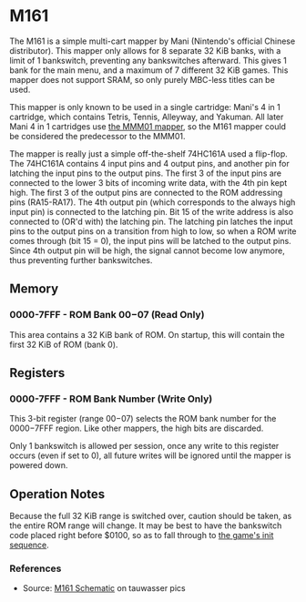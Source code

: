 # M161

The M161 is a simple multi-cart mapper by Mani (Nintendo's official Chinese distributor). 
This mapper only allows for 8 separate 32 KiB banks, with a limit of 1 bankswitch, preventing any bankswitches afterward.
This gives 1 bank for the main menu, and a maximum of 7 different 32 KiB games.
This mapper does not support SRAM, so only purely MBC-less titles can be used.

This mapper is only known to be used in a single cartridge: Mani's 4 in 1 cartridge, which contains Tetris, Tennis, Alleyway, and Yakuman.
All later Mani 4 in 1 cartridges use [the MMM01 mapper](MMM01), so the M161 mapper could be considered the predecessor to the MMM01.

The mapper is really just a simple off-the-shelf 74HC161A used a flip-flop.
The 74HC161A contains 4 input pins and 4 output pins, and another pin for latching the input pins to the output pins.
The first 3 of the input pins are connected to the lower 3 bits of incoming write data, with the 4th pin kept high.
The first 3 of the output pins are connected to the ROM addressing pins (RA15-RA17).
The 4th output pin (which corresponds to the always high input pin) is connected to the latching pin.
Bit 15 of the write address is also connected to (OR'd with) the latching pin.
The latching pin latches the input pins to the output pins on a transition from high to low, so when a ROM write comes through (bit 15 = 0), the input pins will be latched to the output pins.
Since 4th output pin will be high, the signal cannot become low anymore, thus preventing further bankswitches.

## Memory

### 0000-7FFF - ROM Bank $00-$07 (Read Only)

This area contains a 32 KiB bank of ROM.
On startup, this will contain the first 32 KiB of ROM (bank 0).

## Registers

### 0000-7FFF - ROM Bank Number (Write Only)

This 3-bit register (range $00-$07) selects the ROM bank number for the $0000-$7FFF region.
Like other mappers, the high bits are discarded.

Only 1 bankswitch is allowed per session, once any write to this register occurs (even if set to 0), all future writes will be ignored until the mapper is powered down.

## Operation Notes

Because the full 32 KiB range is switched over, caution should be taken, as the entire ROM range will change.
It may be best to have the bankswitch code placed right before $0100, so as to fall through to [the game's init sequence](https://gbdev.io/pandocs/The_Cartridge_Header.html#0100-0103---entry-point).

### References

- Source: [M161 Schematic](https://pics.tauwasser.eu/image/schematic-dmg-m161-m01-v10.pdDz) on tauwasser pics
